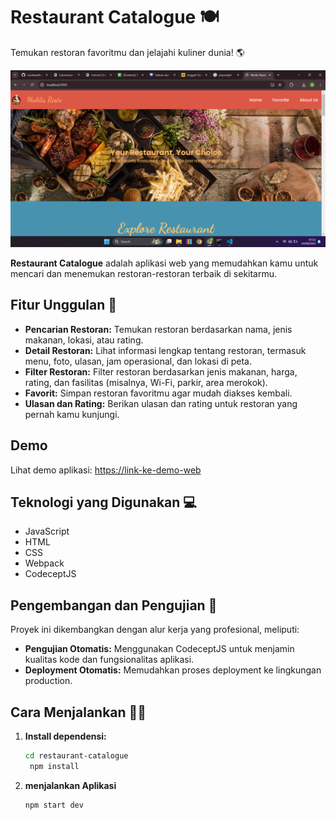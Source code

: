 # Restaurant Catalogue 🍽️

Temukan restoran favoritmu dan jelajahi kuliner dunia! 🌎

![Screenshot Aplikasi](https://github.com/alvinsidiq/restaurant-catalogue/blob/main/src/public/Screenshot%20(77).png)

**Restaurant Catalogue** adalah aplikasi web yang memudahkan kamu untuk mencari dan menemukan restoran-restoran terbaik di sekitarmu.  

## Fitur Unggulan 🌟

* **Pencarian Restoran:** Temukan restoran berdasarkan nama, jenis makanan, lokasi, atau rating.
* **Detail Restoran:** Lihat informasi lengkap tentang restoran, termasuk menu, foto, ulasan, jam operasional, dan lokasi di peta.
* **Filter Restoran:** Filter restoran berdasarkan jenis makanan, harga, rating, dan fasilitas (misalnya, Wi-Fi, parkir,  area  merokok).
* **Favorit:** Simpan restoran favoritmu agar mudah diakses kembali.
* **Ulasan dan Rating:** Berikan ulasan dan rating untuk restoran yang pernah kamu kunjungi.


## Demo

Lihat demo aplikasi: [https://link-ke-demo-web](https://restaurantku.netlify.app/)

## Teknologi yang Digunakan 💻

* JavaScript
* HTML
* CSS
* Webpack
* CodeceptJS 

##  Pengembangan dan Pengujian 🧪

Proyek ini dikembangkan dengan alur kerja yang profesional, meliputi:

* **Pengujian Otomatis:**  Menggunakan  CodeceptJS  untuk  menjamin  kualitas  kode  dan  fungsionalitas  aplikasi.
* **Deployment Otomatis:**  Memudahkan  proses  deployment  ke  lingkungan  production.

## Cara Menjalankan 🏃‍♂️

1. **Install dependensi:**
   ```bash
   cd restaurant-catalogue
    npm install

2. **menjalankan Aplikasi**
   ```bash
   npm start dev
